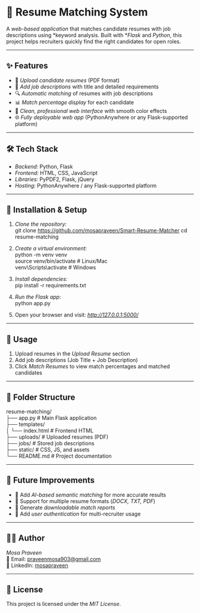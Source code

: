 # 📄 Resume Matching System

A *web-based application* that matches candidate resumes with job descriptions using *keyword analysis. Built with **Flask* and *Python*, this project helps recruiters quickly find the right candidates for open roles.

---

## ✨ Features

- 📄 *Upload candidate resumes* (PDF format)  
- 📝 *Add job descriptions* with title and detailed requirements  
- 🔍 *Automatic matching* of resumes with job descriptions  
- 📊 *Match percentage display* for each candidate  
- 🎨 *Clean, professional web interface* with smooth color effects  
- 🌐 *Fully deployable web app* (PythonAnywhere or any Flask-supported platform)

---

## 🛠 Tech Stack

- *Backend:* Python, Flask  
- *Frontend:* HTML, CSS, JavaScript  
- *Libraries:* PyPDF2, Flask, jQuery  
- *Hosting:* PythonAnywhere / any Flask-supported platform

---

## 🚀 Installation & Setup

1. *Clone the repository:*  
git clone https://github.com/mosapraveen/Smart-Resume-Matcher 
cd resume-matching

2. *Create a virtual environment:*  
python -m venv venv  
source venv/bin/activate  # Linux/Mac  
venv\Scripts\activate     # Windows

3. *Install dependencies:*  
pip install -r requirements.txt

4. *Run the Flask app:*  
python app.py

5. Open your browser and visit: *http://127.0.0.1:5000/*

---

## 📖 Usage

1. Upload resumes in the *Upload Resume* section  
2. Add job descriptions (Job Title + Job Description)  
3. Click *Match Resumes* to view match percentages and matched candidates

---

## 📂 Folder Structure

resume-matching/  
├── app.py                # Main Flask application  
├── templates/  
│   └── index.html        # Frontend HTML  
├── uploads/              # Uploaded resumes (PDF)  
├── jobs/                 # Stored job descriptions  
├── static/               # CSS, JS, and assets  
└── README.md             # Project documentation

---

## 🔮 Future Improvements

- 🤖 Add *AI-based semantic matching* for more accurate results  
- 📄 Support for multiple resume formats (*DOCX, TXT, PDF*)  
- 📑 Generate *downloadable match reports*  
- 🔐 Add *user authentication* for multi-recruiter usage

---

## 👨‍💻 Author

*Mosa Praveen*  
📧 Email: praveenmosa903@gmail.com  
🔗 LinkedIn: [mosapraveen](https://www.linkedin.com/in/mosapraveen)

---

## 📜 License

This project is licensed under the *MIT License*.

